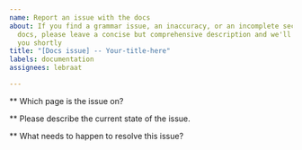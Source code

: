 ```yaml
---
name: Report an issue with the docs
about: If you find a grammar issue, an inaccuracy, or an incomplete section of the
  docs, please leave a concise but comprehensive description and we'll get back to
  you shortly
title: "[Docs issue] -- Your-title-here"
labels: documentation
assignees: lebraat

---
```


** Which page is the issue on?


** Please describe the current state of the issue.


** What needs to happen to resolve this issue?
